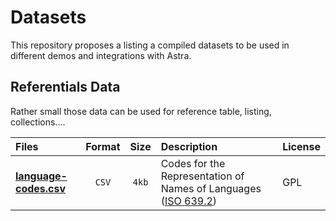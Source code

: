 # Datasets

This repository proposes a listing a compiled datasets to be used in different demos and integrations with Astra.

## Referentials Data

Rather small those data can be used for reference table, listing, collections....


| Files | Format | Size | Description | License
|:--- |:---: |:---: |:----|:-----
|**[language-codes.csv](/referentials/small/language-codes.csv)** |`CSV` | `4kb` | Codes for the Representation of Names of Languages ([ISO 639.2](https://www.loc.gov/standards/iso639-2/langhome.html))| GPL |
